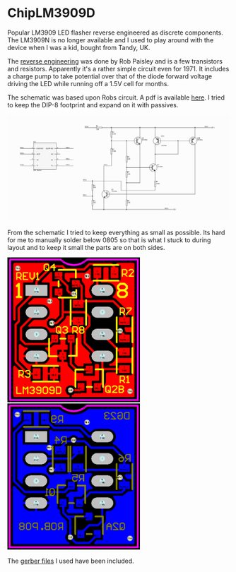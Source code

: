 # ChipLM3909D
Popular LM3909 LED flasher reverse engineered as discrete components.  The LM3909N is no longer available and I used to play around with the device when I was a kid, bought from Tandy, UK.

The [reverse engineering](https://cdn.hackaday.io/files/291791248394336/Discrete%20Version%20Of%20The%20LM3909%20Oscillator%20IC.pdf) was done by Rob Paisley and is a few transistors and resistors.  Apparently it's a rather simple circuit even for 1971.  It includes a charge pump to take potential over that of the diode forward voltage driving the LED while running off a 1.5V cell for months.

The schematic was based upon Robs circuit.  A pdf is available [here](https://github.com/gigglerg/ChipLM3909D/lm3909d_schematic.pdf).  I tried to keep the DIP-8 footprint and expand on it with passives.

<img src="lm3909d_schematic.png" width="800px" />

From the schematic I tried to keep everything as small as possible.  Its hard for me to manually solder below 0805 so that is what I stuck to during layout and to keep it small the parts are on both sides.

<p float="left">
  <img src="lm3909d_top.png" width="300px" />
  <img src="lm3909d_bottom.png" width="300px" />
</p>

The [gerber files](https://github.com/gigglerg/ChipLM3909D/blob/master/CAMlm3909.zip) I used have been included.

